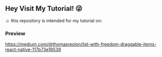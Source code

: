 ## Hey Visit My Tutorial! :stuck_out_tongue_winking_eye:

:relaxed: 
this repository is intended for my tutorial on:


### Preview
https://medium.com/@thomasreolon/list-with-freedom-draggable-items-react-native-117b73e18539
